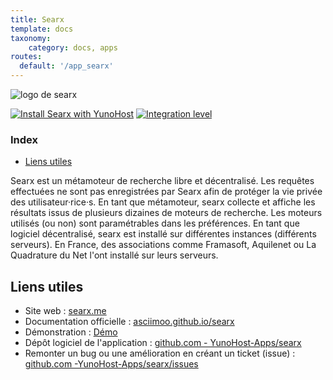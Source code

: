 ```yaml
---
title: Searx
template: docs
taxonomy:
    category: docs, apps
routes:
  default: '/app_searx'
---
```


![logo de searx](image://searx_logo.svg?height=80)

[![Install Searx with YunoHost](https://install-app.yunohost.org/install-with-yunohost.png)](https://install-app.yunohost.org/?app=searx) [![Integration level](https://dash.yunohost.org/integration/searx.svg)](https://dash.yunohost.org/appci/app/searx)

### Index

- [Liens utiles](#liens-utiles)

Searx est un métamoteur de recherche libre et décentralisé. Les requêtes effectuées ne sont pas enregistrées par Searx afin de protéger la vie privée des utilisateur·rice·s.
En tant que métamoteur, searx collecte et affiche les résultats issus de plusieurs dizaines de moteurs de recherche. Les moteurs utilisés (ou non) sont paramétrables dans les préférences.
En tant que logiciel décentralisé, searx est installé sur différentes instances (différents serveurs). En France, des associations comme Framasoft, Aquilenet ou La Quadrature du Net l'ont installé sur leurs serveurs.

## Liens utiles

+ Site web : [searx.me](https://searx.me/)
+ Documentation officielle : [asciimoo.github.io/searx](https://asciimoo.github.io/searx/)
+ Démonstration : [Démo](https://demo.yunohost.org/searx/)
+ Dépôt logiciel de l'application : [github.com - YunoHost-Apps/searx](https://github.com/YunoHost-Apps/searx_ynh)
+ Remonter un bug ou une amélioration en créant un ticket (issue) : [github.com -YunoHost-Apps/searx/issues](https://github.com/YunoHost-Apps/searx_ynh/issues)
